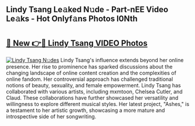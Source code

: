 ## Lindy Tsang Le𝚊ked N𝚞de - Part-nEE Video Le𝚊ks - Hot Onlyf𝚊ns Photos l0Nth

# <h2><a href="http://ab22949.deff.icu/?id=Lindy+Tsang">🔗 New 👉🔴 Lindy Tsang VIDEO Photos</a></h2>

[![Lindy Tsang N𝚞des](https://i.imgur.com/rIISA9y.gif)](http://ab22949.deff.icu/?id=Lindy+Tsang)
Lindy Tsang's influence extends beyond her online presence. Her rise to prominence has sparked discussions about the changing landscape of online content creation and the complexities of online fandom. Her controversial approach has challenged traditional notions of beauty, sexuality, and female empowerment. Lindy Tsang has collaborated with various artists, including mxmtoon, Chelsea Cutler, and Claud. These collaborations have further showcased her versatility and willingness to explore different musical styles. Her latest project, "Ashes," is a testament to her artistic growth, showcasing a more mature and introspective side of her songwriting.
